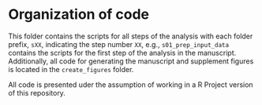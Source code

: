 # Organization of code

This folder contains the scripts for all steps of the analysis with each folder prefix, `sXX`, indicating the step number `XX`, e.g., `s01_prep_input_data` contains the scripts for the first step of the analysis in the manuscript. Additionally, all code for generating the manuscript and supplement figures is located in the `create_figures` folder.

All code is presented uder the assumption of working in a R Project version of this repository.